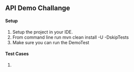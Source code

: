 ## API Demo Challange

#### Setup
1. Setup the project in your IDE.
2. From command line run mvn clean install -U -DskipTests
3. Make sure you can run the DemoTest


#### Test Cases

 1.  

